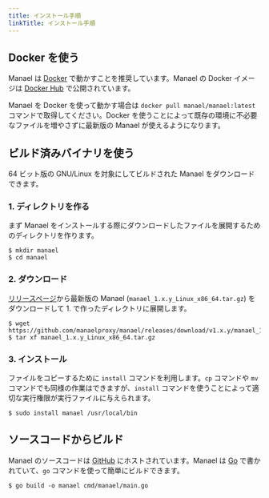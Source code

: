 ```yaml
---
title: インストール手順
linkTitle: インストール手順
---
```


## Docker を使う

Manael は [Docker](https://www.docker.com/) で動かすことを推奨しています。Manael の Docker イメージは [Docker Hub](https://hub.docker.com/) で公開されています。

Manael を Docker を使って動かす場合は `docker pull manael/manael:latest` コマンドで取得してください。Docker を使うことによって既存の環境に不必要なファイルを増やさずに最新版の Manael が使えるようになります。

## ビルド済みバイナリを使う

64 ビット版の GNU/Linux を対象にしてビルドされた Manael をダウンロードできます。

### 1. ディレクトリを作る

まず Manael をインストールする際にダウンロードしたファイルを展開するためのディレクトリを作ります。

```console
$ mkdir manael
$ cd manael
```

### 2. ダウンロード

[リリースページ](https://github.com/manaelproxy/manael/releases)から最新版の Manael (`manael_1.x.y_Linux_x86_64.tar.gz`) をダウンロードして 1. で作ったディレクトリに展開します。

```console
$ wget https://github.com/manaelproxy/manael/releases/download/v1.x.y/manael_1.x.y_Linux_x86_64.tar.gz
$ tar xf manael_1.x.y_Linux_x86_64.tar.gz
```

### 3. インストール

ファイルをコピーするために `install` コマンドを利用します。`cp` コマンドや `mv` コマンドでも同様の作業はできますが、`install` コマンドを使うことによって適切な実行権限が実行ファイルに与えられます。

```console
$ sudo install manael /usr/local/bin
```

## ソースコードからビルド

Manael のソースコードは [GitHub](https://github.com/manaelproxy/manael) にホストされています。Manael は [Go](https://golang.org/) で書かれていて、`go` コマンドを使って簡単にビルドできます。

```console
$ go build -o manael cmd/manael/main.go
```

